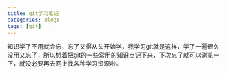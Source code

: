 ```yaml
---
title: git学习笔记
categories: Blogs
tags: [git]
---
```


知识学了不用就会忘，忘了又得从头开始学，我学习git就是这样，学了一遍很久没用又忘了，所以想着把git的一些常用的知识点记下来，下次忘了就可以浏览一下，就没必要再去网上找各种学习资源啦。<!--more-->

